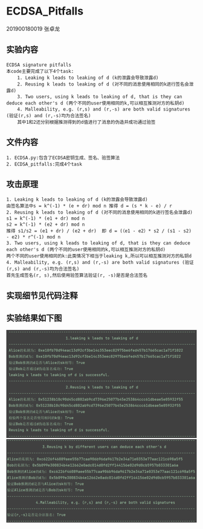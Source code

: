 # ECDSA_Pitfalls

201900180019 张卓龙

## 实验内容
    ECDSA signature pitfalls
    本code主要完成了以下4个task:        
        1. Leaking k leads to leaking of d (k的泄露会导致泄露d)     
        2. Reusing k leads to leaking of d (对不同的消息使用相同的k进行签名会泄露d)   
        3. Two users, using k leads to leaking of d, that is they can deduce each other's d (两个不同的user使用相同的k,可以相互推测对方的私钥d)     
        4. Malleability, e.g. (r,s) and (r,-s) are both valid signatures (验证(r,s) and (r,-s)均为合法签名)      
        其中1和2还分别根据推测得到的d值进行了消息的伪造并成功通过验签      
    
## 文件内容      
    1. ECDSA.py:包含了ECDSA密钥生成、签名、验签算法      
    2. ECDSA_pitfalls:完成4个task


## 攻击原理         
    1. Leaking k leads to leaking of d (k的泄露会导致泄露d)    
    由签名算法中s = k^(-1) * (e + dr) mod n 推得 d = (s * k - e) / r      
    2. Reusing k leads to leaking of d (对不同的消息使用相同的k进行签名会泄露d)
    s1 = k^(-1) * (e1 + dr) mod n    
    s2 = k^(-1) * (e2 + dr) mod n    
    推得 s1/s2 = (e1 + dr) / (e2 + dr)  即 d = (（e1 - e2）* s2 / (s1 - s2) - e2) * r^(-1) mod n                 
    3. Two users, using k leads to leaking of d, that is they can deduce each other's d (两个不同的user使用相同的k,可以相互推测对方的私钥d)    
    两个不同的user使用相同的k:此类情况下相当于leaking k,所以可以相互推测对方的私钥d                
    4. Malleability, e.g. (r,s) and (r,-s) are both valid signatures (验证(r,s) and (r,-s)均为合法签名)    
    首先生成签名(r, s),然后使用验签算法验证(r, -s)是否是合法签名     
    

## 实现细节见代码注释

## 实验结果如下图
![攻击结果](https://github.com/Zhang-SDU/cst-project/blob/main/SM2/ECDSA_Pitfalls/result1.png)
![攻击结果](https://github.com/Zhang-SDU/cst-project/blob/main/SM2/ECDSA_Pitfalls/result2.png)
